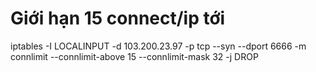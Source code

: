 # Giới hạn 15 connect/ip tới 

iptables -I LOCALINPUT -d 103.200.23.97 -p tcp --syn --dport 6666 -m connlimit --connlimit-above 15 --connlimit-mask 32 -j DROP
